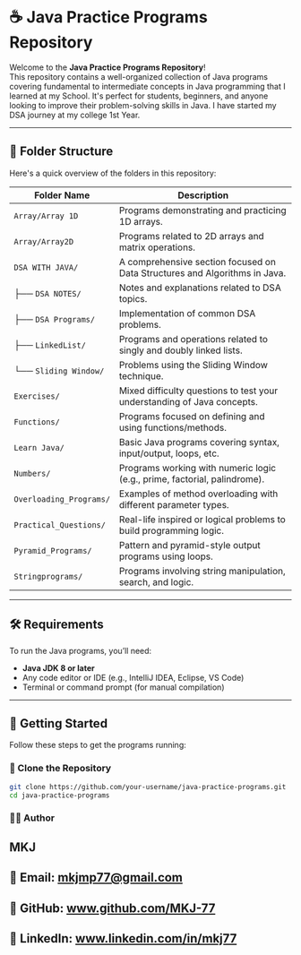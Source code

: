 # ☕ Java Practice Programs Repository

Welcome to the **Java Practice Programs Repository**!  
This repository contains a well-organized collection of Java programs covering fundamental to intermediate concepts in Java programming that I learned at my School. It's perfect for students, beginners, and anyone looking to improve their problem-solving skills in Java.
I have started my DSA journey at my college 1st Year.

---

## 📁 Folder Structure

Here's a quick overview of the folders in this repository:

| Folder Name             | Description                                                                 |
|-------------------------|-----------------------------------------------------------------------------|
| `Array/Array 1D`        | Programs demonstrating and practicing 1D arrays.                            |
| `Array/Array2D`         | Programs related to 2D arrays and matrix operations.                        |                                  |
| `DSA WITH JAVA/`        | A comprehensive section focused on Data Structures and Algorithms in Java.  |
| ├── `DSA NOTES/`        | Notes and explanations related to DSA topics.                               |
| ├── `DSA Programs/`     | Implementation of common DSA problems.                                      |
| ├── `LinkedList/`       | Programs and operations related to singly and doubly linked lists.          |
| └── `Sliding Window/`   | Problems using the Sliding Window technique.                                |
| `Exercises/`            | Mixed difficulty questions to test your understanding of Java concepts.     |
| `Functions/`            | Programs focused on defining and using functions/methods.                   |
| `Learn Java/`           | Basic Java programs covering syntax, input/output, loops, etc.              |
| `Numbers/`              | Programs working with numeric logic (e.g., prime, factorial, palindrome).   |
| `Overloading_Programs/` | Examples of method overloading with different parameter types.              |
| `Practical_Questions/`  | Real-life inspired or logical problems to build programming logic.          |
| `Pyramid_Programs/`     | Pattern and pyramid-style output programs using loops.                      |
| `Stringprograms/`       | Programs involving string manipulation, search, and logic.                  |
---

## 🛠️ Requirements

To run the Java programs, you’ll need:

- **Java JDK 8 or later**  
- Any code editor or IDE (e.g., IntelliJ IDEA, Eclipse, VS Code)  
- Terminal or command prompt (for manual compilation)

---

## 🚀 Getting Started

Follow these steps to get the programs running:

### 🔄 Clone the Repository
```bash
git clone https://github.com/your-username/java-practice-programs.git
cd java-practice-programs
```

### 🙋‍♂️ Author
## MKJ
## 📧 Email: mkjmp77@gmail.com
## 🔗 GitHub: www.github.com/MKJ-77
## 🤝 LinkedIn: www.linkedin.com/in/mkj77
